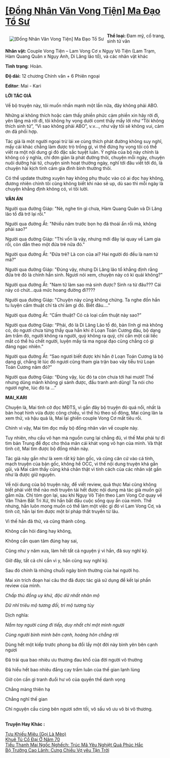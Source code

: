 <a href="https://utruyen.com/truyen/dong-nhan-van-vong-tien-ma-dao-to-su/19522/" title="[Đồng Nhân Văn Vong Tiện] Ma Đạo Tổ Sư"><h1>[Đồng Nhân Văn Vong Tiện] Ma Đạo Tổ Sư</h1></a><div style="display:table"><img align="right" style="float: left; padding: 10px;" src="https://utruyen.com/images/story/200x260/dong-nhan-van-vong-tien-ma-dao-to-su.jpg" alt="[Đồng Nhân Văn Vong Tiện] Ma Đạo Tổ Sư"><b>Thể loại: </b>Đam mỹ, cổ trang, sinh tử văn<p></p><b>Nhân vật: </b>Couple Vong Tiện – Lam Vong Cơ x Ngụy Vô Tiện (Lam Trạm, Hàm Quang Quân x Ngụy Anh, Di Lăng lão tổ), và các nhân vật khác<p></p><b>Tình trạng</b>: Hoàn.<p></p><b>Độ dài:</b> 12 chương Chính văn + 6 Phiên ngoại<p></p><b>Editor</b>: Mai - Kari<p></p><strong>LỜI TÁC GIẢ</strong><p></p>Về bộ truyện này, tôi muốn nhấn mạnh một lần nữa, đây không phải ABO.<p></p>Những ai không thích hoặc cảm thấy phiền phức cảm phiền xin hãy rời đi, yên lặng mà rời đi, tôi không hy vọng dưới comt thấy mấy lời như “Tôi không thích sinh tử”, “Vì sao không phải ABO”, v.v…, như vậy tôi sẽ không vui, cảm ơn đã phối hợp.<p></p>Tác giả là một người ngoại trừ lái xe cùng thích phát đường không suy nghĩ, mấy cái khác chẳng làm được trò trống gì, vì thế đừng hy vọng tôi có thể viết ra một nội dung gì đó đặc sắc tuyệt luân. Ý nghĩa của bộ này chính là không có ý nghĩa, chỉ đơn giản là phát đường thôi, chuyện mỗi ngày, chuyện nuôi dưỡng hài tử, chuyện sinh hoạt thường ngày, nghĩ tới đâu viết tới đó, là chuyện hài kịch tình cảm gia đình bình thường thôi.<p></p>Có thể update thường xuyên hay không phụ thuộc vào có ai đọc hay không, đương nhiên chính tôi cũng không biết khi nào sẽ up, dù sao thì mỗi ngày là chuyện khẳng định không có, vì tôi lười.<p></p><strong>VĂN ÁN</strong><p></p>Người qua đường Giáp: "Nè, nghe tin gì chưa, Hàm Quang Quân và Di Lăng lão tổ đã trở lại rồi."<p></p>Người qua đường Ất: "Nhiều năm trước bọn họ đã thoái ẩn rồi mà, không phải sao?"<p></p>Người qua đường Giáp: "Thì vốn là vậy, nhưng mới đây lại quay về Lam gia rồi, còn dẫn theo một đứa trẻ nữa đó."<p></p>Người qua đường Ất: "Đứa trẻ? Là con của ai? Hai người đó đều là nam tử mà?"<p></p>Người qua đường Giáp: "Đúng vậy, nhưng Di Lăng lão tổ khẳng định rằng đứa trẻ đó là chính hắn sinh. Ngươi nói xem, chuyện này có kì quái không?"<p></p>Người qua đường Ất: "Nam tử làm sao mà sinh được? Sinh ra từ đâu??? Cái này có chút...quá mức hoang đường đi????<p></p>Người qua đường Giáp: "Chuyện này cũng không chừng. Ta nghe đồn hắn tu luyện cấm thuật chí tà chí âm gì đó. Biết đâu...."<p></p>Người qua đường Ất: “Cấm thuật? Có cả loại cấm thuật này sao?”<p></p>Người qua đường Giáp: “Phải, đó là Di Lăng Lão tổ đó, bản lĩnh gì mà không có, do ngươi chưa từng thấy qua hắn khi ở Loạn Toán Cương đâu, bộ dạng âm trầm đó, người không ra người, quỷ không ra quỷ, chỉ cần một cái liếc mắt có thể hù chết người, luyện mấy tà ma ngoại đạo cũng chẳng có gì đáng ngạc nhiên.”<p></p>Người qua đường Ất: “Sao ngươi biết được khi hắn ở Loạn Toán Cương là bộ dạng gì, chẳng lẽ lúc đó ngươi cũng tham gia trận bao vây tiễu trừ Loạn Toán Cương năm đó?”<p></p>Người qua đường Giáp: “Đúng vậy, lúc đó ta còn chưa tới hai mươi! Thế nhưng dũng mãnh không gì sánh được, đấu tranh anh dũng! Ta nói cho ngươi nghe, lúc đó ta …”<p></p><strong>MAI_KARI</strong><p></p>Chuyện là, Mai tình cờ đọc MĐTS, vì gần đây bộ truyện đó quá nổi, nhất là bản hoạt hình vừa được công chiếu, vì thế hù theo số đông, Mai cũng lân la xem thử, và hậu quả là, Mai lại ghiền couple Vong Cơ mất tiêu rồi.<p></p>Chính vì vậy, Mai tìm đọc mấy bộ đồng nhân văn về couple này.<p></p>Tuy nhiên, nhu cầu vô hạn mà nguồn cung lại chẳng đủ, vì thế Mai phải tự đi tìm bản Trung để đọc cho thỏa mãn cái khát vọng vô hạn của mình. Và thật tình cờ, Mai tìm được bộ đồng nhân này.<p></p>Tác giả này gần như là xem rất kỹ bản gốc, và cũng căn cứ vào cá tính, mạch truyện của bản gốc, không hề OCC, vì thế nội dung truyện khá gần gũi, và Mai cảm thấy cũng khá chân thật vì tính cách của các nhân vật gần như là được giữ nguyên.<p></p>Về nội dung của bộ truyện này, để viết review, quả thực Mai cũng không biết phải viết thế nào mới truyền tải hết được nội dung mà tác giả muốn gửi gắm nữa. Chỉ tóm gọn lại, sau khi Ngụy Vô Tiện theo Lam Vong Cơ quay về Vân Thâm Bất Tri Xứ, thì hắn bắt đầu cuộc sống quy ẩn của mình. Thế nhưng, hắn luôn mong muốn có thể làm một việc gì đó vì Lam Vong Cơ, và tình cờ, hắn lại tìm được một bí pháp thất truyền từ lâu.<p></p>Vì thế hắn đã thử, và cũng thành công.<p></p>Không cần hỏi đáng hay không,<p></p>Không cần quan tâm đúng hay sai,<p></p>Cũng như y năm xưa, làm hết tất cả nguyện ý vì hắn, đã suy nghĩ kỹ.<p></p>Giờ đây, tất cả chỉ cần vì y, hắn cũng suy nghĩ kỹ.<p></p>Sau đó chính là những chuỗi ngày bình thường của hai người họ.<p></p>Mai xin trích đoạn hai câu thơ đã được tác giả sử dụng để kết lại phần review của mình.<p></p><i>Chấp thủ đồng uy khứ, độc dữ nhất nhân mộ</i><p></p><i>Dữ nhĩ triêu mộ tương đối, trì mộ tương tùy</i><p></p>Dịch nghĩa:<p></p><i>Nắm tay người cùng đi tiếp, duy nhất chỉ một mình người</i><p></p><i>Cùng người bình minh bên cạnh, hoàng hôn chẳng rời</i><p></p>Dùng hết một kiếp trước phong ba đổi lấy một đời này bình yên bên cạnh ngươi<p></p>Đã trải qua bao nhiêu ưu thương đau khổ của đời người vô thường<p></p>Đã hiểu hết bao nhiêu đắng cay trầm luân của thế gian lạnh lùng<p></p>Giờ còn cần gì tranh đuổi hư vô của quyền thế danh vọng<p></p>Chẳng màng thiên hạ<p></p>Chẳng nghĩ thế gian<p></p>Chỉ nguyện cầu cùng bên ngươi sớm tối, vô sầu vô ưu vô bi vô thương.</div><p><br><b>Truyện Hay Khác :</b></p><a href="https://utruyen.com/truyen/tuu-khieu-mieu-goi-la-meo/19523/" alt="Tựu Khiếu Miêu (Gọi Là Mèo)">Tựu Khiếu Miêu (Gọi Là Mèo)</a><br/><a href="https://github.com/quanluxury/ngontinhhot/tree/master/truyenhay/18956/" alt="Khuê Tú Cổ Đại Ở Năm 70">Khuê Tú Cổ Đại Ở Năm 70</a><br/><a href="https://github.com/quanluxury/ngontinhhot/tree/master/truyenhay/17399/" alt="Tiểu Thanh Mai Ngốc Nghếch: Trúc Mã Yêu Nghiệt Quá Phúc Hắc">Tiểu Thanh Mai Ngốc Nghếch: Trúc Mã Yêu Nghiệt Quá Phúc Hắc</a><br/><a href="https://github.com/quanluxury/ngontinhhot/tree/master/truyenhay/19070/" alt="Bộ Trưởng Cao Lãnh: Cưng Chiều Vợ yêu Tận Trời">Bộ Trưởng Cao Lãnh: Cưng Chiều Vợ yêu Tận Trời</a><br/>